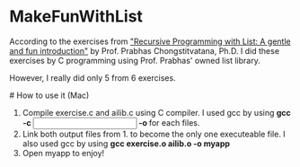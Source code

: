 # MakeFunWithList
<p>According to the exercises from <a href="https://www.cp.eng.chula.ac.th/~piak/teaching/dsys/2017/rec-programming.htm" target="_blank">"Recursive Programming with List: A gentle and fun introduction"</a> by Prof. Prabhas Chongstitvatana, Ph.D. I did these exercises by C programming using Prof. Prabhas' owned list library.</p>
<p>However, I really did only 5 from 6 exercises.</p>
# How to use it (Mac)
<ol>
<li>Compile exercise.c and ailib.c using C compiler. I used gcc by using <strong>gcc -c <input> -o <output></strong> for each files.</li>
<li>Link both output files from 1. to become the only one executeable file. I also used gcc by using <strong>gcc exercise.o ailib.o -o myapp</strong></li>
<li>Open myapp to enjoy!</li>
</ol>

